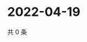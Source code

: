 # 2022-04-19

共 0 条

<!-- BEGIN WEIBO -->
<!-- 最后更新时间 Tue Apr 19 2022 13:20:30 GMT+0800 (China Standard Time) -->

<!-- END WEIBO -->
